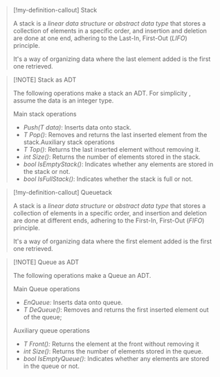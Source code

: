 > [!my-definition-callout] Stack
>
> A stack is a *linear data structure* or *abstract data type* that stores a collection of elements in a specific order, and insertion and deletion are done at one end, adhering to the Last-In, First-Out (*LIFO*) principle.
>
> It's a way of organizing data where the last element added is the first one retrieved.

> [!NOTE] Stack as ADT
>
> The following operations make a stack an ADT. For simplicity , assume the data is an integer type.
>
> Main stack operations
>
> - *Push(T data)*: Inserts data onto stack.
> - *T Pop()*: Removes and returns the last inserted element from the stack.Auxiliary stack operations
> - *T Top()*: Returns the last inserted element without removing it.
> - *int Size()*: Returns the number of elements stored in the stack.
> - *bool IsEmptyStack()*: Indicates whether any elements are stored in the stack or not.
> - *bool IsFullStack()*: Indicates whether the stack is full or not.

> [!my-definition-callout] Queuetack
>
> A stack is a *linear data structure* or *abstract data type* that stores a collection of elements in a specific order, and insertion and deletion are done at different ends, adhering to the First-In, First-Out (*FIFO*) principle.
>
> It's a way of organizing data where the first element added is the first one retrieved.

> [!NOTE] Queue as ADT
>
> The following operations make a Queue an ADT.
>
> Main Queue operations
>
> - *EnQueue:* Inserts data onto queue.
> - *T DeQueue()*: Removes and returns the first inserted element out of the queue;
> 
> Auxiliary queue operations
> 
> - *T Front():* Returns the element at the front without removing it
> - *int Size()*: Returns the number of elements stored in the queue.
> - *bool IsEmptyQueue()*: Indicates whether any elements are stored in the queue or not.

